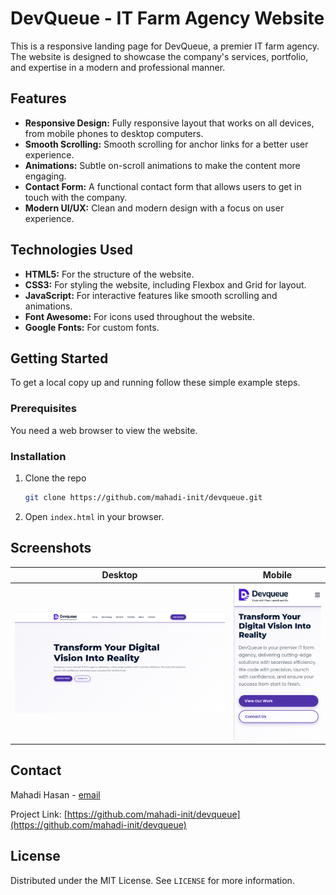 # DevQueue - IT Farm Agency Website

This is a responsive landing page for DevQueue, a premier IT farm agency. The website is designed to showcase the company's services, portfolio, and expertise in a modern and professional manner.

## Features

- **Responsive Design:** Fully responsive layout that works on all devices, from mobile phones to desktop computers.
- **Smooth Scrolling:** Smooth scrolling for anchor links for a better user experience.
- **Animations:** Subtle on-scroll animations to make the content more engaging.
- **Contact Form:** A functional contact form that allows users to get in touch with the company.
- **Modern UI/UX:** Clean and modern design with a focus on user experience.

## Technologies Used

- **HTML5:** For the structure of the website.
- **CSS3:** For styling the website, including Flexbox and Grid for layout.
- **JavaScript:** For interactive features like smooth scrolling and animations.
- **Font Awesome:** For icons used throughout the website.
- **Google Fonts:** For custom fonts.

## Getting Started

To get a local copy up and running follow these simple example steps.

### Prerequisites

You need a web browser to view the website.

### Installation

1. Clone the repo
   ```sh
   git clone https://github.com/mahadi-init/devqueue.git
   ```
2. Open `index.html` in your browser.

## Screenshots

| Desktop | Mobile |
| --- | --- |
| ![Desktop Screenshot](./images/desktop.png) | ![Mobile Screenshot](./images/mobile.png) |

## Contact

Mahadi Hasan - [email](mailto:init.mahadi@gmail.com)

Project Link: [https://github.com/mahadi-init/devqueue](https://github.com/mahadi-init/devqueue)

## License

Distributed under the MIT License. See `LICENSE` for more information.
